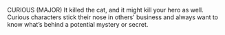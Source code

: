 CURIOUS (MAJOR)
It killed the cat, and it might kill your hero as well. Curious characters stick their nose in others' business and always want to know what’s behind a potential mystery or secret.